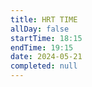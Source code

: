 ```yaml
---
title: HRT TIME
allDay: false
startTime: 18:15
endTime: 19:15
date: 2024-05-21
completed: null
---
```

